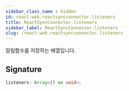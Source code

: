 ```yaml
---
sidebar_class_name : hidden
id: react-web.reactsyncconnector.listeners
title: ReactSyncConnector.listeners
sidebar_label: ReactSyncConnector.listeners
slug: /react-web.reactsyncconnector.listeners
---
```






알림함수를 저장하는 배열입니다.

## Signature

```typescript
listeners: Array<() => void>;
```
